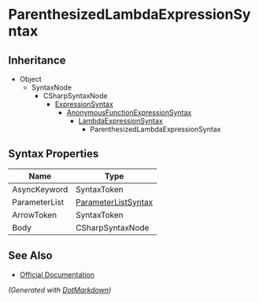 # ParenthesizedLambdaExpressionSyntax

## Inheritance

* Object
  * SyntaxNode
    * CSharpSyntaxNode
      * [ExpressionSyntax](ExpressionSyntax.md)
        * [AnonymousFunctionExpressionSyntax](AnonymousFunctionExpressionSyntax.md)
          * [LambdaExpressionSyntax](LambdaExpressionSyntax.md)
            * ParenthesizedLambdaExpressionSyntax

## Syntax Properties

| Name          | Type                                          |
| ------------- | --------------------------------------------- |
| AsyncKeyword  | SyntaxToken                                   |
| ParameterList | [ParameterListSyntax](ParameterListSyntax.md) |
| ArrowToken    | SyntaxToken                                   |
| Body          | CSharpSyntaxNode                              |

## See Also

* [Official Documentation](https://docs.microsoft.com/en-us/dotnet/api/microsoft.codeanalysis.csharp.syntax.parenthesizedlambdaexpressionsyntax)


*\(Generated with [DotMarkdown](http://github.com/JosefPihrt/DotMarkdown)\)*